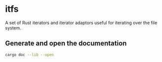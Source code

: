 # itfs

A set of Rust iterators and iterator adaptors useful for iterating over the file system.

## Generate and open the documentation

```bash
cargo doc --lib --open
```
